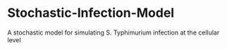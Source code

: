 # Stochastic-Infection-Model
A stochastic model for simulating S. Typhimurium infection at the cellular level
